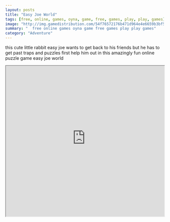 ```yaml
---
layout: posts
title: "Easy Joe World"
tags: [free, online, games, oyna, game, free, games, play, play, games]
image: "http://img.gamedistribution.com/54f76572176b471d964e4e6659b3bf55.jpg"
summary: "  free online games oyna game free games play play games"
category: "Adventure"
---
```


this cute little rabbit easy joe wants to get back to his friends but he has to get past traps and puzzles first help him out in this amazingly fun online puzzle game easy joe world

<iframe width="100%" height="480px;" src="http://html5.gamedistribution.com/54f76572176b471d964e4e6659b3bf55/"></iframe>